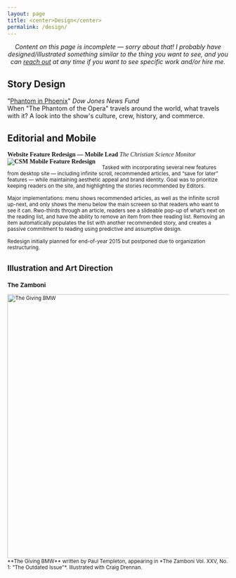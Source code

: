 ```yaml
---
layout: page
title: <center>Design</center>
permalink: /design/
---
```


<center><i>Content on this page is incomplete — sorry about that! I probably have designed/illustrated something similar to the thing you want to see, and you can <a href="mailto:&#104;&#101;&#108;&#108;&#111;&#064;&#103;&#115;&#116;&#097;&#114;&#114;&#046;&#109;&#101;?subject=Hi%20Graham%21">reach out</a> at any time if you want to see specific work and/or hire me.</i></center>  
  

## Story Design   

"[Phantom in Phoenix](http://djnf.atavist.com/)" *Dow Jones News Fund*  
When "The Phantom of the Opera" travels around the world, what travels with it? A look into the show's culture, crew, history, and commerce.   

## Editorial and Mobile  

<p style="font-family:Proxima Nova;font-weight:700;">Website Feature Redesign — Mobile Lead <i style="font-family:Chaparral Pro;font-weight:400;">The Christian Science Monitor</i>
<a href="http://gstarr.me/projects/images/design/csm_menu.png">
<img src="http://gstarr.me/projects/images/design/csm_menu.png" alt="CSM Mobile Feature Redesign" title="CSM Mobile Feature Redesign" style="float:left;100%;margin-right:15px;">
</a></p>  
<p><small>Tasked with incorporating several new features from desktop site — including infinite scroll, recommended articles, and “save for later” features — while maintaining aesthetic appeal and brand identity. Goal was to prioritize keeping readers on the site, and highlighting the stories recommended by Editors.</p></small> 
<p><small>Major implementations: menu shows recommended articles, as well as the infinite scroll up-next, and only shows the menu below the main screeen so that readers who want to see it can. Rwo-thirds through an article, readers see a slideable pop-up of what’s next on the reading list, and have the ability to remove an item from thee reading list. Removing an item automatically populates the list with another recommended story, and creates a passive commitment to reading using predictive and assumptive design.</p></small>  
<p><small>Redesign initially planned for end-of-year 2015 but postponed due to organization restructuring.       


## Illustration and Art Direction

### The Zamboni  
<p>
<a href="https://40.media.tumblr.com/455dc1850fa71ad22829d8375d16be7d/tumblr_nftqnse8DV1tgpm0zo2_r2_1280.png">
<img src="https://40.media.tumblr.com/455dc1850fa71ad22829d8375d16be7d/tumblr_nftqnse8DV1tgpm0zo2_r2_1280.png" alt="The Giving BMW" title="The Zamboni Vol. XXV, No. 1" style="float:left;width:600px;margin-right:15px;">
</a></p>  
**The Giving BMW** written by Paul Templeton, appearing in *The Zamboni Vol. XXV, No. 1: "The Outdated Issue"*. Illustrated with Craig Drennan.
